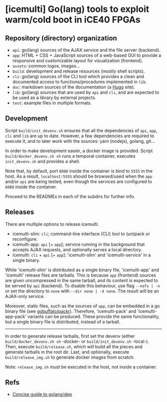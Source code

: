 # [icemulti] Go(lang) tools to exploit warm/cold boot in iCE40 FPGAs

## Repository (directory) organization

- `api`: go(lang) sources of the AJAX service and the file server (backend).
- `app`: HTML + CSS + JavaScript sources of a web-based GUI to provide a responsive and customizable layout for visualization (frontend).
- `assets`: common logos, images...
- `build`: development and release resources (mostly shell scripts).
- `cli`: go(lang) sources of the CLI tool which provides a clean and documented access to functions/procedures implemented in `lib`.
- `doc`: markdown sources of the documentation (a [Hugo](https://github.com/gohugoio/hugo) site).
- `lib`: go(lang) sources that are used by `api` and `cli`, and are expected to be used as a library by external projects.
- `test`: example files in multiple formats.

## Development

Script `build/init_devenv.sh` ensures that all the dependencies of `api`, `app`, `cli` and `lib` are up to date. However, a few dependencies are required to execute it, and to later work with the sources: yarn (nodejs), golang, git...

In order to make development easier, a docker image is provided. Script `build/docker_devenv.sh sh` runs a temporal container, executes `init_devenv.sh` and provides a shell.

Note that, by default, port `8080` inside the container is bind to `5555` in the host. As a result, `localhost:5555` should be browsed/used when the `app` and/or `api` are being tested, even though the services are configured to `8080` inside the container.

Proceed to the READMEs in each of the subdirs for further info.

## Releases

There are multiple options to release icemulti.

- icemulti-slim: `cli`; command-line interface (CLI) tool to (un)pack or reconfigure.
- icemulti-app: `api` [+ `app`]; service running in the background that accepts AJAX requests, and optionally serves a local directory.
- icemulti: `cli` + `api` [+ `app`]: 'icemulti-slim' and 'icemulti-service' in a single binary.

While 'icemulti-slim' is distributed as a single binary file, 'icemulti-app' and 'icemulti' release files are tarballs. This is because `app` (frontend) sources are given uncompressed in the same tarball, and its content is expected to be served by `api` (backend). To disable this behaviour, use flag `--nofs | -n` or set the directory to `none` with `--dir none | -d none`. The result will be an AJAX-only service.

Moreover, static files, such as the sources of `app`, can be embedded in a go binary file (see [gobuffalo/packr](https://github.com/gobuffalo/packr)). Therefore, 'icemulti-pack' and 'icemulti-app-pack' variants can be produced. These provide the same functionality, but a single binary file is distributed, instead of a tarball.

---

In order to generate release tarballs, first set the devenv (either `build/docker_devenv.sh sh` -docker- or `build/init_devenv.sh` -local-). Then, execute `build/release.sh`, which will build all the pieces and generate tarballs in the root dir. Last, and optionally, execute `build/release_img.sh` to generate docker images from scratch.

Note: `release_img.sh` must be executed in the host, not inside a container.

## Refs

- [Concise guide to golang/dep ](https://gist.github.com/subfuzion/12342599e26f5094e4e2d08e9d4ad50d)
